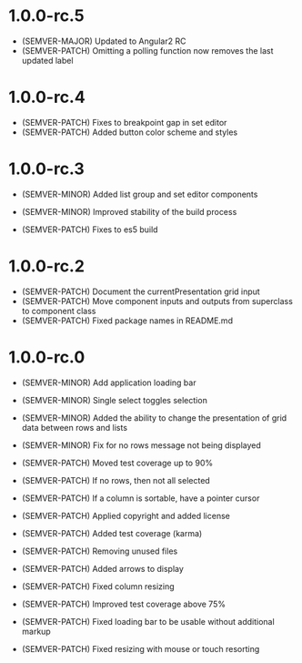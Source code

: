 # 1.0.0-rc.5

- (SEMVER-MAJOR) Updated to Angular2 RC
- (SEMVER-PATCH) Omitting a polling function now removes the last updated label

# 1.0.0-rc.4

- (SEMVER-PATCH) Fixes to breakpoint gap in set editor
- (SEMVER-PATCH) Added button color scheme and styles

# 1.0.0-rc.3

- (SEMVER-MINOR) Added list group and set editor components
- (SEMVER-MINOR) Improved stability of the build process

- (SEMVER-PATCH) Fixes to es5 build

# 1.0.0-rc.2

- (SEMVER-PATCH) Document the currentPresentation grid input
- (SEMVER-PATCH) Move component inputs and outputs from superclass to component class
- (SEMVER-PATCH) Fixed package names in README.md

# 1.0.0-rc.0

- (SEMVER-MINOR) Add application loading bar
- (SEMVER-MINOR) Single select toggles selection
- (SEMVER-MINOR) Added the ability to change the presentation of grid data between rows and lists
- (SEMVER-MINOR) Fix for no rows message not being displayed

- (SEMVER-PATCH) Moved test coverage up to 90%
- (SEMVER-PATCH) If no rows, then not all selected
- (SEMVER-PATCH) If a column is sortable, have a pointer cursor
- (SEMVER-PATCH) Applied copyright and added license
- (SEMVER-PATCH) Added test coverage (karma)
- (SEMVER-PATCH) Removing unused files
- (SEMVER-PATCH) Added arrows to display
- (SEMVER-PATCH) Fixed column resizing
- (SEMVER-PATCH) Improved test coverage above 75%
- (SEMVER-PATCH) Fixed loading bar to be usable without additional markup
- (SEMVER-PATCH) Fixed resizing with mouse or touch resorting
